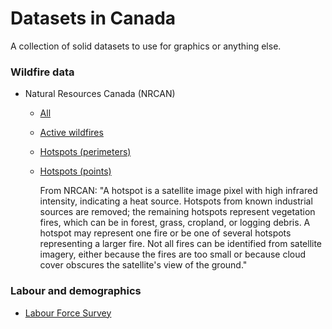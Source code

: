 # Datasets in Canada
 A collection of solid datasets to use for graphics or anything else.

### Wildfire data
- Natural Resources Canada (NRCAN)
    - [All](https://cwfis.cfs.nrcan.gc.ca/downloads/)
    - [Active wildfires](https://cwfis.cfs.nrcan.gc.ca/downloads/activefires)
    - [Hotspots (perimeters)](https://cwfis.cfs.nrcan.gc.ca/downloads/hotspots/)
    - [Hotspots (points)](https://cwfis.cfs.nrcan.gc.ca/downloads/hotspots/)

        From NRCAN: "A hotspot is a satellite image pixel with high infrared intensity, indicating a heat source. Hotspots from known industrial sources are removed; the remaining hotspots represent vegetation fires, which can be in forest, grass, cropland, or logging debris. A hotspot may represent one fire or be one of several hotspots representing a larger fire. Not all fires can be identified from satellite imagery, either because the fires are too small or because cloud cover obscures the satellite's view of the ground."


### Labour and demographics
- [Labour Force Survey](https://www150.statcan.gc.ca/t1/tbl1/en/tv.action?pid=1410028701)

